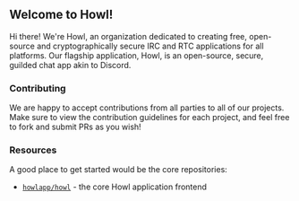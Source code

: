 ## Welcome to Howl!

Hi there! We're Howl, an organization dedicated to creating free, open-source and cryptographically secure IRC and RTC applications for all platforms. Our flagship application, Howl, is an  open-source, secure, guilded chat app akin to Discord.

### Contributing

We are happy to accept contributions from all parties to all of our projects. Make sure to view the contribution guidelines for each project, and feel free to fork and submit PRs as you wish!

### Resources

A good place to get started would be the core repositories:

- [`howlapp/howl`](https://github.com/howlapp/howl) - the core Howl application frontend

<!--

**Here are some ideas to get you started:**

🙋‍♀️ A short introduction - what is your organization all about?
🌈 Contribution guidelines - how can the community get involved?
👩‍💻 Useful resources - where can the community find your docs? Is there anything else the community should know?
🍿 Fun facts - what does your team eat for breakfast?
🧙 Remember, you can do mighty things with the power of [Markdown](https://docs.github.com/github/writing-on-github/getting-started-with-writing-and-formatting-on-github/basic-writing-and-formatting-syntax)
-->

